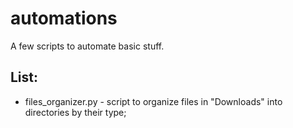 # automations
A few scripts to automate basic stuff.

## List:
- files_organizer.py - script to organize files in "Downloads" into directories by their type;
